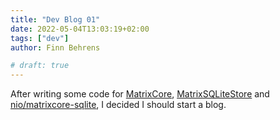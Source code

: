 ```yaml
---
title: "Dev Blog 01"
date: 2022-05-04T13:03:19+02:00
tags: ["dev"]
author: Finn Behrens

# draft: true
---
```


<!-- ## MatrixCore Blog !-->

After writing some code for [MatrixCore](https://github.com/MatrixCore/MatrixCore),
[MatrixSQLiteStore](https://github.com/MatrixCore/MatrixSQLiteStore) and
[nio/matrixcore-sqlite](https://github.com/niochat/nio/tree/matrixcore-sqlite),
I decided I should start a blog.
